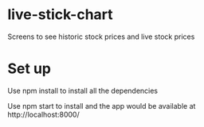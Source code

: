 # live-stick-chart
Screens to see historic stock prices and live stock prices

# Set up
Use npm install to install all the dependencies

Use npm start to install and the app would be available at http://localhost:8000/
